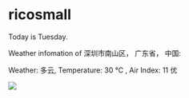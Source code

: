 # ricosmall

Today is Tuesday.

Weather infomation of 深圳市南山区， 广东省， 中国: 

Weather: 多云, Temperature: 30 ℃ , Air Index: 11 优

<img src="https://github-readme-stats.vercel.app/api?username=ricosmall&show_icons=true" />
